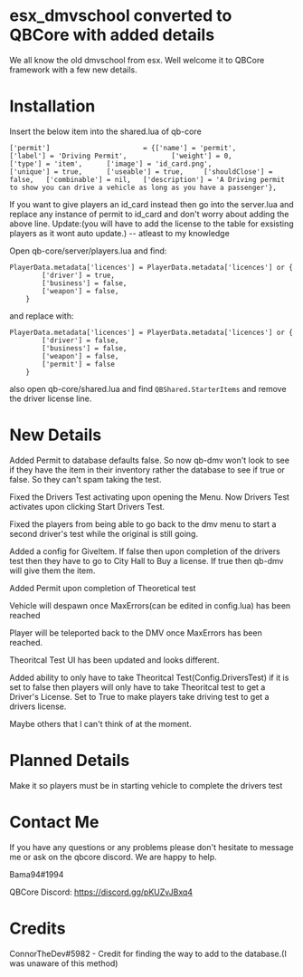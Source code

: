 # esx_dmvschool converted to QBCore with added details
 We all know the old dmvschool from esx. Well welcome it to QBCore framework with a few new details.

# Installation
Insert the below item into the shared.lua of qb-core
```
['permit']						 = {['name'] = 'permit',						['label'] = 'Driving Permit',			['weight'] = 0,			['type'] = 'item',		['image'] = 'id_card.png',				['unique'] = true,		['useable'] = true,		['shouldClose'] = false,   ['combinable'] = nil,   ['description'] = 'A Driving permit to show you can drive a vehicle as long as you have a passenger'},
```

If you want to give players an id_card instead then go into the server.lua and replace any instance of permit to id_card and don't worry about adding the above line.
Update:(you will have to add the license to the table for exsisting players as it wont auto update.) -- atleast to my knowledge

Open qb-core/server/players.lua and find:

```
PlayerData.metadata['licences'] = PlayerData.metadata['licences'] or {
        ['driver'] = true,
        ['business'] = false,
        ['weapon'] = false,
    }
```
and replace with:
```
PlayerData.metadata['licences'] = PlayerData.metadata['licences'] or {
        ['driver'] = false,
        ['business'] = false,
        ['weapon'] = false,
        ['permit'] = false
    }
```
also open qb-core/shared.lua and find ```QBShared.StarterItems``` and remove the driver license line.

# New Details

Added Permit to database defaults false. So now qb-dmv won't look to see if they have the item in their inventory rather the database to see if true or false. So they can't spam taking the test.

Fixed the Drivers Test activating upon opening the Menu. Now Drivers Test activates upon clicking Start Drivers Test.

Fixed the players from being able to go back to the dmv menu to start a second driver's test while the original is still going.

Added a config for GiveItem. If false then upon completion of the drivers test then they have to go to City Hall to Buy a license. If true then qb-dmv will give them the item.

Added Permit upon completion of Theoretical test

Vehicle will despawn once MaxErrors(can be edited in config.lua) has been reached

Player will be teleported back to the DMV once MaxErrors has been reached.

Theoritcal Test UI has been updated and looks different.

Added ability to only have to take Theoritcal Test(Config.DriversTest) if it is set to false then players will only have to take Theoritcal test to get a Driver's License. Set to True to make players take driving test to get a drivers license.

Maybe others that I can't think of at the moment.

# Planned Details

Make it so players must be in starting vehicle to complete the drivers test

# Contact Me

If you have any questions or any problems please don't hesitate to message me or ask on the qbcore discord. We are happy to help.

Bama94#1994

QBCore Discord: https://discord.gg/pKUZvJBxq4

# Credits

ConnorTheDev#5982 - Credit for finding the way to add to the database.(I was unaware of this method)
